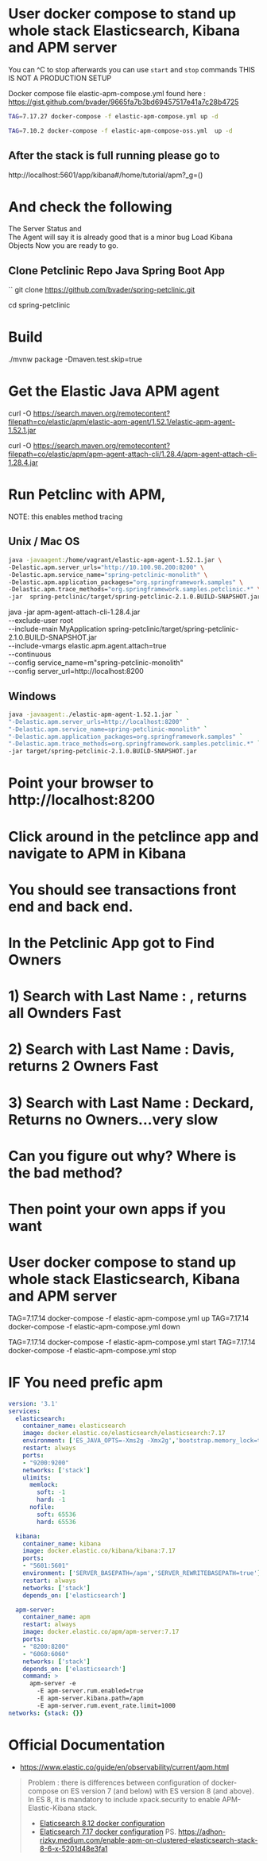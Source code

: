 # User docker compose to stand up whole stack Elasticsearch, Kibana and APM server
You can ^C to stop afterwards you can use `start` and `stop` commands
THIS IS NOT A PRODUCTION SETUP 

Docker compose file elastic-apm-compose.yml found here : https://gist.github.com/bvader/9665fa7b3bd69457517e41a7c28b4725

```bash 
TAG=7.17.27 docker-compose -f elastic-apm-compose.yml up -d

TAG=7.10.2 docker-compose -f elastic-apm-compose-oss.yml  up -d
```

## After the stack is full running please go to
http://localhost:5601/app/kibana#/home/tutorial/apm?_g=()

# And check the following
  The Server Status and  
  The Agent will say it is already good that is a minor bug
 Load Kibana Objects
 Now you are ready to go.


## Clone Petclinic Repo Java Spring Boot App

``
git clone https://github.com/bvader/spring-petclinic.git

cd spring-petclinic

# Build
./mvnw package -Dmaven.test.skip=true

# Get the Elastic Java APM agent
curl -O  https://search.maven.org/remotecontent?filepath=co/elastic/apm/elastic-apm-agent/1.52.1/elastic-apm-agent-1.52.1.jar

curl -O  https://search.maven.org/remotecontent?filepath=co/elastic/apm/apm-agent-attach-cli/1.28.4/apm-agent-attach-cli-1.28.4.jar


# Run Petclinc with APM, 
NOTE: this enables method tracing 

## Unix / Mac OS
```bash
java -javaagent:/home/vagrant/elastic-apm-agent-1.52.1.jar \
-Delastic.apm.server_urls="http://10.100.98.200:8200" \
-Delastic.apm.service_name="spring-petclinic-monolith" \
-Delastic.apm.application_packages="org.springframework.samples" \
-Delastic.apm.trace_methods="org.springframework.samples.petclinic.*" \
-jar  spring-petclinic/target/spring-petclinic-2.1.0.BUILD-SNAPSHOT.jar
```

java -jar  apm-agent-attach-cli-1.28.4.jar \
    --exclude-user root \
    --include-main MyApplication spring-petclinic/target/spring-petclinic-2.1.0.BUILD-SNAPSHOT.jar \
    --include-vmargs elastic.apm.agent.attach=true \
    --continuous \
    --config service_name=m"spring-petclinic-monolith" \
    --config server_url=http://localhost:8200

## Windows
```bash
java -javaagent:./elastic-apm-agent-1.52.1.jar `
"-Delastic.apm.server_urls=http://localhost:8200" `
"-Delastic.apm.service_name=spring-petclinic-monolith" `
"-Delastic.apm.application_packages=org.springframework.samples" `
"-Delastic.apm.trace_methods=org.springframework.samples.petclinic.*" `
-jar target/spring-petclinic-2.1.0.BUILD-SNAPSHOT.jar
```


# Point your browser to http://localhost:8200
# Click around in the petclince app and navigate to APM in Kibana
# You should see transactions front end and back end. 
# In the Petclinic App got to Find Owners
# 1) Search with Last Name : <empty>, returns all Ownders Fast
# 2) Search with Last Name : Davis, returns 2 Owners Fast
# 3) Search with Last Name : Deckard, Returns no Owners...very slow
# Can you figure out why? Where is the bad method?

# Then point your own apps if you want

# User docker compose to stand up whole stack Elasticsearch, Kibana and APM server
TAG=7.17.14 docker-compose -f elastic-apm-compose.yml up
TAG=7.17.14 docker-compose -f elastic-apm-compose.yml down

TAG=7.17.14 docker-compose -f elastic-apm-compose.yml start
TAG=7.17.14 docker-compose -f elastic-apm-compose.yml stop
# IF You need prefic apm
```yaml
version: '3.1'
services:
  elasticsearch:
    container_name: elasticsearch
    image: docker.elastic.co/elasticsearch/elasticsearch:7.17
    environment: ['ES_JAVA_OPTS=-Xms2g -Xmx2g','bootstrap.memory_lock=true','discovery.type=single-node', 'http.host=0.0.0.0', 'transport.host=127.0.0.1']
    restart: always
    ports:
    - "9200:9200"
    networks: ['stack']
    ulimits:
      memlock:
        soft: -1
        hard: -1
      nofile:
        soft: 65536
        hard: 65536

  kibana:
    container_name: kibana
    image: docker.elastic.co/kibana/kibana:7.17
    ports:
    - "5601:5601"
    environment: ['SERVER_BASEPATH=/apm','SERVER_REWRITEBASEPATH=true']
    restart: always
    networks: ['stack']
    depends_on: ['elasticsearch']

  apm-server:
    container_name: apm
    restart: always
    image: docker.elastic.co/apm/apm-server:7.17
    ports:
    - "8200:8200"
    - "6060:6060"
    networks: ['stack']
    depends_on: ['elasticsearch']
    command: >
      apm-server -e
        -E apm-server.rum.enabled=true
        -E apm-server.kibana.path=/apm
        -E apm-server.rum.event_rate.limit=1000
networks: {stack: {}}
```
# Official Documentation
* https://www.elastic.co/guide/en/observability/current/apm.html
> Problem : there is differences between configuration of docker-compose on ES version 7 (and below) with ES version 8 (and above). In ES 8, it is mandatory to include xpack.security to enable APM-Elastic-Kibana stack.  
>  * [Elaticsearch 8.12 docker configuration](https://www.elastic.co/guide/en/elasticsearch/reference/8.12/docker.html)
>  * [Elaticsearch 7.17 docker configuration](https://www.elastic.co/guide/en/elasticsearch/reference/7.17/docker.html)
> PS. https://adhon-rizky.medium.com/enable-apm-on-clustered-elasticsearch-stack-8-6-x-5201d48e3fa1
